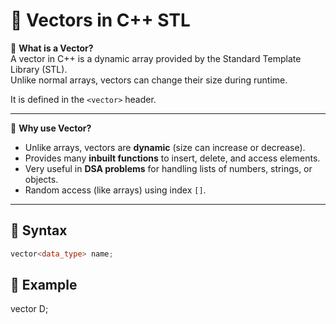 # 📘 Vectors in C++ STL  

🔹 **What is a Vector?**  
A vector in C++ is a dynamic array provided by the Standard Template Library (STL).  
Unlike normal arrays, vectors can change their size during runtime.  

It is defined in the `<vector>` header.  

---

🔹 **Why use Vector?**  
- Unlike arrays, vectors are **dynamic** (size can increase or decrease).  
- Provides many **inbuilt functions** to insert, delete, and access elements.  
- Very useful in **DSA problems** for handling lists of numbers, strings, or objects.  
- Random access (like arrays) using index `[]`.  

---

## 🔹 **Syntax**
```cpp
vector<data_type> name;
```

## 🔹 **Example**
vector <int> D;
